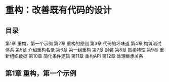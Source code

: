 # 重构：改善既有代码的设计

## 目录
第1章 重构，第一个示例
第2章 重构的原则
第3章 代码的坏味道
第4章 构筑测试体系
第5章 介绍重构名录
第6章 第一组重构
第7章 封装
第8章 搬移特性
第9章 重新组织数据
第10章 简化条件逻辑
第11章 重构API
第12章 处理继承关系

## 第1章 重构，第一个示例